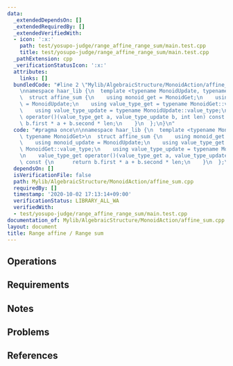 ```yaml
---
data:
  _extendedDependsOn: []
  _extendedRequiredBy: []
  _extendedVerifiedWith:
  - icon: ':x:'
    path: test/yosupo-judge/range_affine_range_sum/main.test.cpp
    title: test/yosupo-judge/range_affine_range_sum/main.test.cpp
  _pathExtension: cpp
  _verificationStatusIcon: ':x:'
  attributes:
    links: []
  bundledCode: "#line 2 \"Mylib/AlgebraicStructure/MonoidAction/affine_sum.cpp\"\n\
    \nnamespace haar_lib {\n  template <typename MonoidUpdate, typename MonoidGet>\n\
    \  struct affine_sum {\n    using monoid_get = MonoidGet;\n    using monoid_update\
    \ = MonoidUpdate;\n    using value_type_get = typename MonoidGet::value_type;\n\
    \    using value_type_update = typename MonoidUpdate::value_type;\n\n    value_type_get\
    \ operator()(value_type_get a, value_type_update b, int len) const {\n      return\
    \ b.first * a + b.second * len;\n    }\n  };\n}\n"
  code: "#pragma once\n\nnamespace haar_lib {\n  template <typename MonoidUpdate,\
    \ typename MonoidGet>\n  struct affine_sum {\n    using monoid_get = MonoidGet;\n\
    \    using monoid_update = MonoidUpdate;\n    using value_type_get = typename\
    \ MonoidGet::value_type;\n    using value_type_update = typename MonoidUpdate::value_type;\n\
    \n    value_type_get operator()(value_type_get a, value_type_update b, int len)\
    \ const {\n      return b.first * a + b.second * len;\n    }\n  };\n}\n"
  dependsOn: []
  isVerificationFile: false
  path: Mylib/AlgebraicStructure/MonoidAction/affine_sum.cpp
  requiredBy: []
  timestamp: '2020-10-02 17:13:14+09:00'
  verificationStatus: LIBRARY_ALL_WA
  verifiedWith:
  - test/yosupo-judge/range_affine_range_sum/main.test.cpp
documentation_of: Mylib/AlgebraicStructure/MonoidAction/affine_sum.cpp
layout: document
title: Range affine / Range sum
---
```


## Operations

## Requirements

## Notes

## Problems

## References
